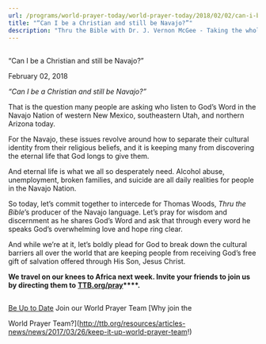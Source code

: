```yaml
---
url: /programs/world-prayer-today/world-prayer-today/2018/02/02/can-i-be-a-christian-and-still-be-navajo
title: "“Can I be a Christian and still be Navajo?”"
description: "Thru the Bible with Dr. J. Vernon McGee - Taking the whole Word to the whole world"
---
```







## 
 “Can I be a Christian and still be Navajo?”


February 02, 2018




*“Can I be a Christian and still be Navajo?”*


That is the question many people are asking who listen to God’s Word in the Navajo Nation of western New Mexico, southeastern Utah, and northern Arizona today.


For the Navajo, these issues revolve around how to separate their cultural identity from their religious beliefs, and it is keeping many from discovering the eternal life that God longs to give them. 


And eternal life is what we all so desperately need. Alcohol abuse, unemployment, broken families, and suicide are all daily realities for people in the Navajo Nation. 


So today, let’s commit together to intercede for Thomas Woods, *Thru the Bible*’s producer of the Navajo language. Let’s pray for wisdom and discernment as he shares God’s Word and ask that through every word he speaks God’s overwhelming love and hope ring clear. 


And while we’re at it, let’s boldly plead for God to break down the cultural barriers all over the world that are keeping people from receiving God’s free gift of salvation offered through His Son, Jesus Christ. 


**We travel on our knees to Africa next week. Invite your friends to join us by directing them to** **[**TTB.org/pray**](http://www.TTB.org/pray)****.**







## 




[Be Up to Date](http://feeds.feedburner.com/WorldPrayerToday "World Prayer Today RSS Feed")
Join our World Prayer Team
[Why join the  

World Prayer Team?](http://ttb.org/resources/articles-news/news/2017/03/26/keep-it-up-world-prayer-team!)





